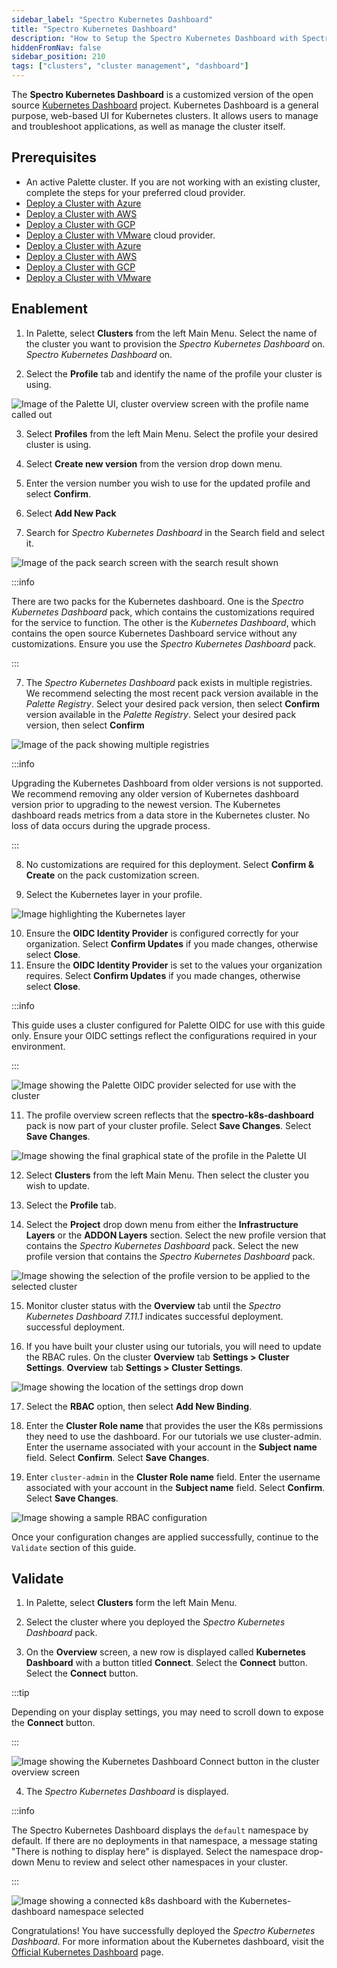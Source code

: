 ```yaml
---
sidebar_label: "Spectro Kubernetes Dashboard"
title: "Spectro Kubernetes Dashboard"
description: "How to Setup the Spectro Kubernetes Dashboard with Spectro Proxy"
hiddenFromNav: false
sidebar_position: 210
tags: ["clusters", "cluster management", "dashboard"]
---
```


The **Spectro Kubernetes Dashboard** is a customized version of the open source
[Kubernetes Dashboard](https://github.com/kubernetes/dashboard) project. Kubernetes Dashboard is a general purpose,
web-based UI for Kubernetes clusters. It allows users to manage and troubleshoot applications, as well as manage the
cluster itself.

## Prerequisites

- An active Palette cluster. If you are not working with an existing cluster, complete the steps for your preferred
  cloud provider.
- [Deploy a Cluster with Azure](/getting-started/azure/deploy-k8s-cluster.md)
- [Deploy a Cluster with AWS](/getting-started/aws/deploy-k8s-cluster.md)
- [Deploy a Cluster with GCP](/getting-started/gcp/deploy-k8s-cluster.md)
- [Deploy a Cluster with VMware](/getting-started/vmware/deploy-k8s-cluster.md)
  cloud provider.
- [Deploy a Cluster with Azure](/getting-started/azure/deploy-k8s-cluster.md)
- [Deploy a Cluster with AWS](/getting-started/aws/deploy-k8s-cluster.md)
- [Deploy a Cluster with GCP](/getting-started/gcp/deploy-k8s-cluster.md)
- [Deploy a Cluster with VMware](/getting-started/vmware/deploy-k8s-cluster.md)

## Enablement

1. In Palette, select **Clusters** from the left Main Menu. Select the name of the cluster you want to provision the
   _Spectro Kubernetes Dashboard_ on.
   _Spectro Kubernetes Dashboard_ on.

2. Select the **Profile** tab and identify the name of the profile your cluster is using.

![Image of the Palette UI, cluster overview screen with the profile name called out](/clusters_cluster-management_spectro-kubernetes-dashboard_cluster-profile.webp)

3. Select **Profiles** from the left Main Menu. Select the profile your desired cluster is using.

4. Select **Create new version** from the version drop down menu.

5. Enter the version number you wish to use for the updated profile and select **Confirm**.

6. Select **Add New Pack**

7. Search for _Spectro Kubernetes Dashboard_ in the Search field and select it.

![Image of the pack search screen with the search result shown](/clusters_cluster-management_spectro-kubernetes-dashboard_select-dashboard-pack.webp)

:::info

There are two packs for the Kubernetes dashboard. One is the _Spectro Kubernetes Dashboard_ pack, which contains the
customizations required for the service to function. The other is the _Kubernetes Dashboard_, which contains the open
source Kubernetes Dashboard service without any customizations. Ensure you use the _Spectro Kubernetes Dashboard_ pack.

:::

7. The _Spectro Kubernetes Dashboard_ pack exists in multiple registries. We recommend selecting the most recent pack
   version available in the _Palette Registry_. Select your desired pack version, then select **Confirm**
   version available in the _Palette Registry_. Select your desired pack version, then select **Confirm**

![Image of the pack showing multiple registries](/clusters_cluster-management_spectro-kubernetes-dashboard_pack-registry-select.webp)

:::info

Upgrading the Kubernetes Dashboard from older versions is not supported. We recommend removing any older version of
Kubernetes dashboard version prior to upgrading to the newest version. The Kubernetes dashboard reads metrics from a
data store in the Kubernetes cluster. No loss of data occurs during the upgrade process.

:::

8. No customizations are required for this deployment. Select **Confirm & Create** on the pack customization screen.

9. Select the Kubernetes layer in your profile.

![Image highlighting the Kubernetes layer](/clusters_cluster-management_spectro-kubernetes-dashboard_kube-layer.webp)

10. Ensure the **OIDC Identity Provider** is configured correctly for your organization. Select **Confirm Updates** if
    you made changes, otherwise select **Close**.
10. Ensure the **OIDC Identity Provider** is set to the values your organization requires. Select **Confirm Updates** if
    you made changes, otherwise select **Close**.

:::info

This guide uses a cluster configured for Palette OIDC for use with this guide only. Ensure your OIDC settings reflect
the configurations required in your environment.

:::

![Image showing the Palette OIDC provider selected for use with the cluster](/clusters_cluster-management_spectro-kubernetes-dashboard_oidc.webp)

11. The profile overview screen reflects that the **spectro-k8s-dashboard** pack is now part of your cluster profile.
    Select **Save Changes**.
    Select **Save Changes**.

![Image showing the final graphical state of the profile in the Palette UI](/clusters_cluster-management_spectro-kubernetes-dashboard_final-profile.webp)

12. Select **Clusters** from the left Main Menu. Then select the cluster you wish to update.

13. Select the **Profile** tab.

14. Select the **Project** drop down menu from either the **Infrastructure Layers** or the **ADDON Layers** section.
    Select the new profile version that contains the _Spectro Kubernetes Dashboard_ pack.
    Select the new profile version that contains the _Spectro Kubernetes Dashboard_ pack.

![Image showing the selection of the profile version to be applied to the selected cluster](/clusters_cluster-management_spectro-kubernetes-dashboard_apply-profile.webp)

15. Monitor cluster status with the **Overview** tab until the _Spectro Kubernetes Dashboard 7.11.1_ indicates
    successful deployment.
    successful deployment.

16. If you have built your cluster using our tutorials, you will need to update the RBAC rules. On the cluster
    **Overview** tab **Settings > Cluster Settings**.
    **Overview** tab **Settings > Cluster Settings**.

![Image showing the location of the settings drop down](/clusters_cluster-management_spectro-kubernetes-dashboard_cluster-settings.webp)

17. Select the **RBAC** option, then select **Add New Binding**.

18. Enter the **Cluster Role name** that provides the user the K8s permissions they need to use the dashboard. For our
    tutorials we use cluster-admin. Enter the username associated with your account in the **Subject name** field.
    Select **Confirm**. Select **Save Changes**.
18. Enter `cluster-admin` in the **Cluster Role name** field. Enter the username associated with your account in the
    **Subject name** field. Select **Confirm**. Select **Save Changes**.

![Image showing a sample RBAC configuration](/clusters_cluster-management_spectro-kubernetes-dashboard_rbac.webp)

Once your configuration changes are applied successfully, continue to the `Validate` section of this guide.

## Validate

1. In Palette, select **Clusters** form the left Main Menu.

2. Select the cluster where you deployed the _Spectro Kubernetes Dashboard_ pack.

3. On the **Overview** screen, a new row is displayed called **Kubernetes Dashboard** with a button titled **Connect**.
   Select the **Connect** button.
   Select the **Connect** button.

:::tip

Depending on your display settings, you may need to scroll down to expose the **Connect** button.

:::

![Image showing the Kubernetes Dashboard Connect button in the cluster overview screen](/clusters_cluster-management_spectro-kubernetes-dashboard_connect.webp)

4. The _Spectro Kubernetes Dashboard_ is displayed.

:::info

The Spectro Kubernetes Dashboard displays the `default` namespace by default. If there are no deployments in that
namespace, a message stating "There is nothing to display here" is displayed. Select the namespace drop-down Menu to
review and select other namespaces in your cluster.

:::

![Image showing a connected k8s dashboard with the Kubernetes-dashboard namespace selected](/clusters_cluster-management_spectro-kubernetes-dashboard_success.webp)

Congratulations! You have successfully deployed the _Spectro Kubernetes Dashboard_. For more information about the
Kubernetes dashboard, visit the
[Official Kubernetes Dashboard](https://kubernetes.io/docs/tasks/access-application-cluster/web-ui-dashboard/) page.
